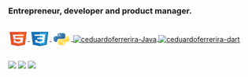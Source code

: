 ### Entrepreneur, developer and product manager. 

<div align="center">
  <a href="https://github.com/ceduardoferreira">
</div>

  <div style="display: inline_block"><br>

  <img align="center" alt="ceduardoferreira-HTML" height="30" width="40" src="https://raw.githubusercontent.com/devicons/devicon/master/icons/html5/html5-original.svg">
  <img align="center" alt="ceduardoferreira-CSS" height="30" width="40" src="https://raw.githubusercontent.com/devicons/devicon/master/icons/css3/css3-original.svg">
  <img align="center" alt="ceduardoferrerira-Python" height="30" width="40" src="https://raw.githubusercontent.com/devicons/devicon/master/icons/python/python-original.svg">
  <img align="center" alt="ceduardoferrerira-Java" height="30" width="40" src="https://cdn.jsdelivr.net/gh/devicons/devicon/icons/java/java-original.svg">
  <img align="center" alt="ceduardoferrerira-dart" height="30" width="40" src="https://upload.wikimedia.org/wikipedia/commons/thumb/9/91/Dart-logo-icon.svg/2048px-Dart-logo-icon.svg.png">
</div>
  
## 
  
 <div> 
  <a href="https://instagram.com/ceeduardoferreira" target="_blank"><img src="https://img.shields.io/badge/-Instagram-%23E4405F?style=for-the-badge&logo=instagram&logoColor=white" target="_blank"></a>
  <a href = "mailto:cf590750@gmail.com"><img src="https://img.shields.io/badge/-Gmail-%23333?style=for-the-badge&logo=gmail&logoColor=white" target="_blank"></a>
  <a href="https://www.linkedin.com/in/carlos-eduardo-ferreira-a50b63230/" target="_blank"><img src="https://img.shields.io/badge/-LinkedIn-%230077B5?style=for-the-badge&logo=linkedin&logoColor=white" target="_blank"></a> 
 
</div>
